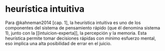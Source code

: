 # heurística intuitiva
Para @kahneman2014 [cap. 1], la heurística intuitiva es uno de los componentes del sistema de pensamiento rápido (que él denomina sistema 1), junto con la [[intuicion-experta]], la percepción y la memoria. Esta heurística permite tomar decisiones rápidas con mínimo esfuerzo mental, eso implica una alta posibilidad de errar en el juicio.